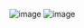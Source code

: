 ![image](https://github.com/user-attachments/assets/3da30b76-2c40-4634-b1d8-420ccd18bf4c)
![image](https://github.com/user-attachments/assets/0f0ca64b-dd8d-4521-9ca1-dc5c7de5910b)

